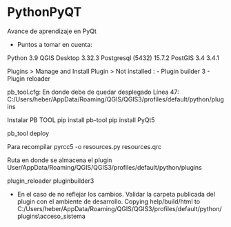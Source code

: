 # PythonPyQT
Avance de aprendizaje en PyQt

- Puntos a tomar en cuenta:

Python 		 3.9
QGIS Desktop 		3.32.3
Postgresql (5432) 	15.7.2
	PostGIS 3.4		3.4.1
	
Plugins > Manage and Install Plugin > 
Not installed : 
	- Plugin builder 3
	- Plugin reloader


pb_tool.cfg: En donde debe de quedar desplegado
Línea 47: C:/Users/heber/AppData/Roaming/QGIS/QGIS3/profiles/default/python/plugins 

Instalar PB TOOL
pip install pb-tool
pip install PyQt5

pb_tool deploy

Para recompilar 
pyrcc5 -o resources.py resources.qrc

Ruta en donde se almacena el plugin
User/AppData/Roaming/QGIS/QGIS3/profiles/default/python/plugins

plugin_reloader
pluginbuilder3

- En el caso de no reflejar los cambios. Validar la carpeta publicada del plugin con el ambiente de desarrollo.
Copying help/build/html to C:/Users/heber/AppData/Roaming/QGIS/QGIS3/profiles/default/python/plugins\acceso_sistema